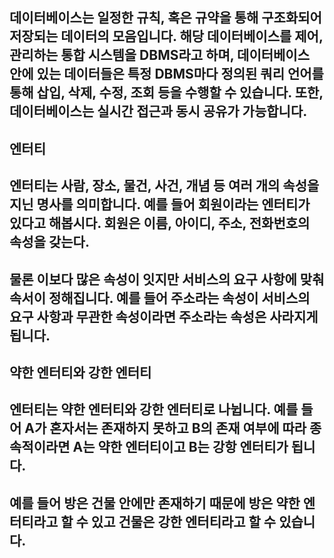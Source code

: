 ## 데이터베이스는 일정한 규칙, 혹은 규약을 통해 구조화되어 저장되는 데이터의 모음입니다. 해당 데이터베이스를 제어, 관리하는 통합 시스템을 DBMS라고 하며, 데이터베이스 안에 있는 데이터들은 특정 DBMS마다 정의된 쿼리 언어를 통해 삽입, 삭제, 수정, 조회 등을 수행할 수 있습니다. 또한, 데이터베이스는 실시간 접근과 동시 공유가 가능합니다.

## 엔터티
## 엔터티는 사람, 장소, 물건, 사건, 개념 등 여러 개의 속성을 지닌 명사를 의미합니다. 예를 들어 회원이라는 엔터티가 있다고 해봅시다. 회원은 이름, 아이디, 주소, 전화번호의 속성을 갖는다.
## 물론 이보다 많은 속성이 잇지만 서비스의 요구 사항에 맞춰 속서이 정해집니다. 예를 들어 주소라는 속성이 서비스의 요구 사항과 무관한 속성이라면 주소라는 속성은 사라지게 됩니다.

## 약한 엔터티와 강한 엔터티
## 엔터티는 약한 엔터티와 강한 엔터티로 나뉩니다. 예를 들어 A가 혼자서는 존재하지 못하고 B의 존재 여부에 따라 종속적이라면 A는 약한 엔터티이고 B는 강항 엔터티가 됩니다.
## 예를 들어 방은 건물 안에만 존재하기 때문에 방은 약한 엔터티라고 할 수 있고 건물은 강한 엔터티라고 할 수 있습니다.